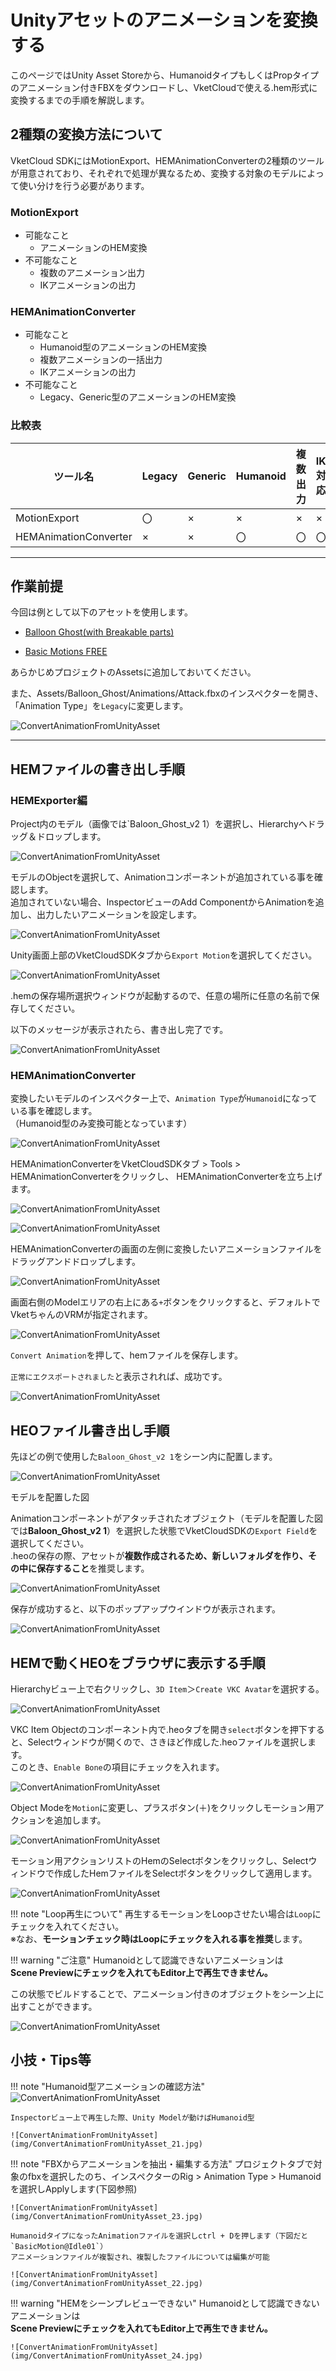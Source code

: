 # Unityアセットのアニメーションを変換する

このページではUnity Asset Storeから、HumanoidタイプもしくはPropタイプのアニメーション付きFBXをダウンロードし、VketCloudで使える.hem形式に変換するまでの手順を解説します。

## 2種類の変換方法について

VketCloud SDKにはMotionExport、HEMAnimationConverterの2種類のツールが用意されており、それぞれで処理が異なるため、変換する対象のモデルによって使い分けを行う必要があります。

### MotionExport

- 可能なこと
    - アニメーションのHEM変換
- 不可能なこと
    - 複数のアニメーション出力
    - IKアニメーションの出力

### HEMAnimationConverter

- 可能なこと
    - Humanoid型のアニメーションのHEM変換
    - 複数アニメーションの一括出力
    - IKアニメーションの出力
- 不可能なこと
    - Legacy、Generic型のアニメーションのHEM変換

### 比較表

| ツール名 | Legacy | Generic| Humanoid | 複数出力 | IK対応 | 
| -- | -- | -- | -- | -- | -- |
| MotionExport | 〇 | × | × | × | × |
| HEMAnimationConverter | × | × | 〇 | 〇 | 〇 |

---

## 作業前提

今回は例として以下のアセットを使用します。

- [Balloon Ghost(with Breakable parts)](https://assetstore.unity.com/packages/3d/animations/balloon-ghost-with-breakable-parts-209499)

- [Basic Motions FREE](https://assetstore.unity.com/packages/3d/animations/basic-motions-free-154271)

あらかじめプロジェクトのAssetsに追加しておいてください。

また、Assets/Balloon_Ghost/Animations/Attack.fbxのインスペクターを開き、  
「Animation Type」を`Legacy`に変更します。

![ConvertAnimationFromUnityAsset](img/ConvertAnimationFromUnityAsset_01.jpg)

---

## HEMファイルの書き出し手順

### HEMExporter編

Project内のモデル（画像では`Baloon_Ghost_v2 1）を選択し、Hierarchyへドラッグ＆ドロップします。

![ConvertAnimationFromUnityAsset](img/ConvertAnimationFromUnityAsset_02.jpg)

モデルのObjectを選択して、Animationコンポーネントが追加されている事を確認します。  
追加されていない場合、InspectorビューのAdd ComponentからAnimationを追加し、出力したいアニメーションを設定します。

![ConvertAnimationFromUnityAsset](img/ConvertAnimationFromUnityAsset_03.jpg)

Unity画面上部のVketCloudSDKタブから`Export Motion`を選択してください。

![ConvertAnimationFromUnityAsset](img/ConvertAnimationFromUnityAsset_04.jpg)

.hemの保存場所選択ウィンドウが起動するので、任意の場所に任意の名前で保存してください。  

以下のメッセージが表示されたら、書き出し完了です。

![ConvertAnimationFromUnityAsset](img/ConvertAnimationFromUnityAsset_05.jpg)

### HEMAnimationConverter

変換したいモデルのインスペクター上で、`Animation Type`が`Humanoid`になっている事を確認します。  
（Humanoid型のみ変換可能となっています）

![ConvertAnimationFromUnityAsset](img/ConvertAnimationFromUnityAsset_06.jpg)

HEMAnimationConverterをVketCloudSDKタブ > Tools > HEMAnimationConverterをクリックし、  HEMAnimationConverterを立ち上げます。

![ConvertAnimationFromUnityAsset](img/ConvertAnimationFromUnityAsset_07.jpg)

![ConvertAnimationFromUnityAsset](img/ConvertAnimationFromUnityAsset_08.jpg)

HEMAnimationConverterの画面の左側に変換したいアニメーションファイルをドラッグアンドドロップします。

![ConvertAnimationFromUnityAsset](img/ConvertAnimationFromUnityAsset_09.jpg)

画面右側のModelエリアの右上にある`+`ボタンをクリックすると、デフォルトでVketちゃんのVRMが指定されます。

![ConvertAnimationFromUnityAsset](img/ConvertAnimationFromUnityAsset_10.jpg)

`Convert Animation`を押して、hemファイルを保存します。  

`正常にエクスポートされました`と表示されれば、成功です。

![ConvertAnimationFromUnityAsset](img/ConvertAnimationFromUnityAsset_11.jpg)

## HEOファイル書き出し手順

先ほどの例で使用した`Baloon_Ghost_v2 1`をシーン内に配置します。  

![ConvertAnimationFromUnityAsset](img/ConvertAnimationFromUnityAsset_12.jpg)

モデルを配置した図

Animationコンポーネントがアタッチされたオブジェクト（モデルを配置した図では**Baloon\_Ghost\_v2 1**）を選択した状態でVketCloudSDKの`Export Field`を選択してください。  
.heoの保存の際、アセットが**複数作成されるため、新しいフォルダを作り、その中に保存すること**を推奨します。

![ConvertAnimationFromUnityAsset](img/ConvertAnimationFromUnityAsset_13.jpg)

保存が成功すると、以下のポップアップウインドウが表示されます。

![ConvertAnimationFromUnityAsset](img/ConvertAnimationFromUnityAsset_14.jpg)

## HEMで動くHEOをブラウザに表示する手順

Hierarchyビュー上で右クリックし、`3D Item`＞`Create VKC Avatar`を選択する。

![ConvertAnimationFromUnityAsset](img/ConvertAnimationFromUnityAsset_15.jpg)

VKC Item Objectのコンポーネント内で.heoタブを開き`select`ボタンを押下すると、Selectウィンドウが開くので、さきほど作成した.heoファイルを選択します。  
このとき、`Enable Bone`の項目にチェックを入れます。

![ConvertAnimationFromUnityAsset](img/ConvertAnimationFromUnityAsset_16.jpg)

Object Modeを`Motion`に変更し、プラスボタン(＋)をクリックしモーション用アクションを追加します。

![ConvertAnimationFromUnityAsset](img/ConvertAnimationFromUnityAsset_17.jpg)

モーション用アクションリストのHemのSelectボタンをクリックし、Selectウィンドウで作成したHemファイルをSelectボタンをクリックして適用します。

![ConvertAnimationFromUnityAsset](img/ConvertAnimationFromUnityAsset_18.jpg)

!!! note "Loop再生について"
    再生するモーションをLoopさせたい場合は`Loop`にチェックを入れてください。  <br>
    ※なお、**モーションチェック時はLoopにチェックを入れる事を推奨**します。

!!! warning "ご注意"
    Humanoidとして認識できないアニメーションは<br>
    **Scene Previewにチェックを入れてもEditor上で再生できません。**

この状態でビルドすることで、アニメーション付きのオブジェクトをシーン上に出すことができます。

![ConvertAnimationFromUnityAsset](img/ConvertAnimationFromUnityAsset_19.gif)

## 小技・Tips等

!!! note "Humanoid型アニメーションの確認方法"
    ![ConvertAnimationFromUnityAsset](img/ConvertAnimationFromUnityAsset_20.jpg)

    Inspectorビュー上で再生した際、Unity Modelが動けばHumanoid型

    ![ConvertAnimationFromUnityAsset](img/ConvertAnimationFromUnityAsset_21.jpg)

!!! note "FBXからアニメーションを抽出・編集する方法"
    プロジェクトタブで対象のfbxを選択したのち、インスペクターのRig > Animation Type > Humanoidを選択しApplyします(下図参照)  

    ![ConvertAnimationFromUnityAsset](img/ConvertAnimationFromUnityAsset_23.jpg)

    HumanoidタイプになったAnimationファイルを選択しctrl + Dを押します（下図だと`BasicMotion@Idle01`）  
    アニメーションファイルが複製され、複製したファイルについては編集が可能

    ![ConvertAnimationFromUnityAsset](img/ConvertAnimationFromUnityAsset_22.jpg)

!!! warning "HEMをシーンプレビューできない"
    Humanoidとして認識できないアニメーションは    
    **Scene Previewにチェックを入れてもEditor上で再生できません。**

    ![ConvertAnimationFromUnityAsset](img/ConvertAnimationFromUnityAsset_24.jpg)